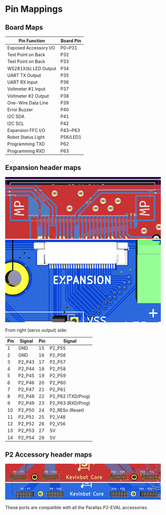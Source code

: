 # Pin Mappings

## Board Maps

| Pin Function          | Board Pin |
|-----------------------|-----------|
| Exposed Accessory I/O | P0~P31    |
| Test Point on Back    | P32       |
| Test Point on Back    | P33       |
| WS281X(b) LED Output  | P34       |
| UART TX Output        | P35       |
| UART RX Input         | P36       |
| Voltmeter #1 Input    | P37       |
| Voltmeter #2 Output   | P38       |
| One-Wire Data Line    | P39       |
| Error Buzzer          | P40       |
| I2C SDA               | P41       |
| I2C SCL               | P42       |
| Expansion FFC I/O     | P43~P63   |
| Robot Status Light    | P56/LED1  |
| Programming TXD       | P62       |
| Programming RXD       | P63       |


## Expansion header maps

<img alt="PCB view of Flat Flex Connector" src="/images/ffc.png" width="640"/>
<img alt="3D view of Flat Flex Connector" src="/images/ffc2.png" width="640"/>

From right (servo output) side:

| Pin | Signal      | Pin | Signal            |
|-----|-------------|-----|-------------------|
|  1  | GND         | 15  | P2_P55            |
|  2  | GND         | 16  | P2_P56            |
|  3  | P2_P43      | 17  | P2_P57            |
|  4  | P2_P44      | 18  | P2_P58            |
|  5  | P2_P45      | 19  | P2_P59            |
|  6  | P2_P46      | 20  | P2_P60            |
|  7  | P2_P47      | 21  | P2_P61            |
|  8  | P2_P48      | 22  | P2_P62 (TXD/Prog) |
|  9  | P2_P49      | 23  | P2_P63 (RXD/Prog) |
| 10  | P2_P50      | 24  | P2_RESn (Reset)   |
| 11  | P2_P51      | 25  | P2_V48            |
| 12  | P2_P52      | 26  | P2_V56            |
| 13  | P2_P53      | 27  | 5V                |
| 14  | P2_P54      | 28  | 5V                |


## P2 Accessory header maps

<img alt="PCB view of P2 Accessory Connectors" src="/images/p2acc.png"/>
<img alt="3D view of P2 Accessory Connectors" src="/images/p2acc2.png"/>

These ports are compatible with all the Parallax P2-EVAL accessories.
